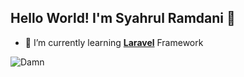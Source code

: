 ## Hello World! I'm Syahrul Ramdani 👋

<!--
**mochsyahrulramdani/mochsyahrulramdani** is a ✨ _special_ ✨ repository because its `README.md` (this file) appears on your GitHub profile.

Here are some ideas to get you started:

- 🔭 I’m currently working on ...
- 🌱 I’m currently learning ...
- 👯 I’m looking to collaborate on ...
- 🤔 I’m looking for help with ...
- 💬 Ask me about ...
- 📫 How to reach me: ...
- 😄 Pronouns: ...
- ⚡ Fun fact: ...
-->

- 🌱 I’m currently learning [**Laravel**](https://laravel.com) Framework

![Damn](https://media2.giphy.com/media/v1.Y2lkPTc5MGI3NjExZ3E4NjdqZjZ2cnV5ZmtnODJ4eXBsc2VsdWVkd2ZqY2owdDA4OWR1bCZlcD12MV9pbnRlcm5hbF9naWZfYnlfaWQmY3Q9Zw/r1HGFou3mUwMw/giphy.gif)
